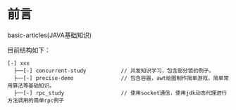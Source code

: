 # 前言

basic-articles(JAVA基础知识)

目前结构如下：

```
[-] xxx
  ├──[-] concurrent-study           // 并发知识学习，包含部分锁的例子。
  ├──[-] precise-demo               // 包含容器，awt绘图制作简单游戏，简单常用算法等基础知识。
  ├──[-] rpc_study                  // 使用socket通信，使用jdk动态代理进行方法调用的简单rpc例子
```


